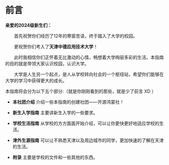 # 前言

**亲爱的2024级新生们：**

  首先祝贺你们经历了12年的寒窗苦读，终于踏入了大学的校园。  

  更祝贺你们考入了**天津中德应用技术大学**！  

  此时我相信你们正怀着无比激动的心情，畅想着大学绚丽多彩的生活。本指南的目的就是带领大家认识校园，认识大学。  

  大学是人生另一个起点，是人从学校转向社会的一个枢纽站，希望你们能够在大学的学习中获得更大的成长。  


本指南将会分为以下五个部分:（就是你刚刚看到的那些，就是少了前言 XD ）

- **本社团介绍**  介绍一些本指南的创建社团——开源鸿蒙社！
  
- **新生入学指南**  主要讲新生入学的一些要求。

- **学校生活指南**  从学校的方方面面开始介绍，可以让你更快更好地适应学校的生活。

- **津外生源指南**  可以让不熟悉天津以及周边城市的同学，更加快速的了解在天津的生活。

- **附录**  主要是学校的文件和一些其他的东西。